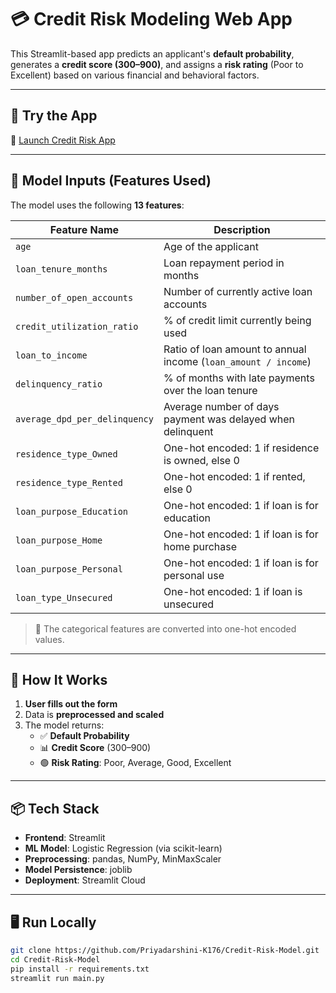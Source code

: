 # 💳 Credit Risk Modeling Web App

This Streamlit-based app predicts an applicant's **default probability**, generates a **credit score (300–900)**, and assigns a **risk rating** (Poor to Excellent) based on various financial and behavioral factors.

---

## 🚀 Try the App

🔗 [Launch Credit Risk App](https://credit-risk-model-app.streamlit.app/)

---

## 🧠 Model Inputs (Features Used)

The model uses the following **13 features**:

| Feature Name                   | Description                                                                 |
|-------------------------------|-----------------------------------------------------------------------------|
| `age`                         | Age of the applicant                                                       |
| `loan_tenure_months`          | Loan repayment period in months                                            |
| `number_of_open_accounts`     | Number of currently active loan accounts                                   |
| `credit_utilization_ratio`    | % of credit limit currently being used                                     |
| `loan_to_income`              | Ratio of loan amount to annual income (`loan_amount / income`)            |
| `delinquency_ratio`           | % of months with late payments over the loan tenure                       |
| `average_dpd_per_delinquency` | Average number of days payment was delayed when delinquent                |
| `residence_type_Owned`        | One-hot encoded: 1 if residence is owned, else 0                          |
| `residence_type_Rented`       | One-hot encoded: 1 if rented, else 0                                      |
| `loan_purpose_Education`      | One-hot encoded: 1 if loan is for education                               |
| `loan_purpose_Home`           | One-hot encoded: 1 if loan is for home purchase                           |
| `loan_purpose_Personal`       | One-hot encoded: 1 if loan is for personal use                            |
| `loan_type_Unsecured`         | One-hot encoded: 1 if loan is unsecured                                   |

> 🧩 The categorical features are converted into one-hot encoded values.

---

## 🧮 How It Works

1. **User fills out the form**
2. Data is **preprocessed and scaled**
3. The model returns:
   - ✅ **Default Probability**
   - 📊 **Credit Score** (300–900)
   - 🟢 **Risk Rating**: Poor, Average, Good, Excellent

---

## 📦 Tech Stack

- **Frontend**: Streamlit
- **ML Model**: Logistic Regression (via scikit-learn)
- **Preprocessing**: pandas, NumPy, MinMaxScaler
- **Model Persistence**: joblib
- **Deployment**: Streamlit Cloud

---

## 🖥 Run Locally

```bash
git clone https://github.com/Priyadarshini-K176/Credit-Risk-Model.git
cd Credit-Risk-Model
pip install -r requirements.txt
streamlit run main.py
